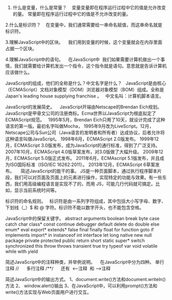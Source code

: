 
1. 什么是变量，什么是常量？
    变量变量即在程序运行过程中它的值是允许改变的量。 
    常量即在程序运行过程中它的值是不允许改变的量。

2.什么是标识符？
    在变量中，我们通常需要给一串命名赋值，而这串命名就是标识符。

3.理解JavaScript中的区块。
    我们用到变量的时候，这个变量就会在内存里面占据一个区块。

4.理解JavaScript中的语句。
    在JavaScript中  我们如果需要计算机做出一个事情，我们就需要给计算机发出一个指令，这个指令就是语句。意思就是告诉计算机应该做什么。
    


JavaScript的组成，他们的全称是什么？中文名字是什么？
    JavaScript是由核心（ECMAScript）文档对象模型（DOM）浏览器对象模型（BOM）组成。全称是Japan's leading house supplying franchise 。
    中文名叫：计算机脚本语言。

JavaScript的发展简史。
    JavaScript开端由Netscape的Brendan Eich规划。JavaScript是甲骨文公司的注册商标。Ecma世界以JavaScript为根底拟定了ECMAScript规范。
    1995年5月，Brendan Eich只用了10天，就设计完成了这种语言的第一版。最初名字叫做Mocha，
    1995年9月改为LiveScript。12月，Netscape公司与Sun公司（Java语言的发明者和所有者）达成协议，后者允许将这种语言叫做JavaScript。
    1998年6月，ECMAScript 2.0版发布。
    1999年12月，ECMAScript 3.0版发布，成为JavaScript的通行标准，得到了广泛支持。
    2007年10月，ECMAScript 4.0版草案发布，对3.0版做了大幅升级。
    2009年12月，ECMAScript 5.0版正式发布。
    2011年6月，ECMAscript 5.1版发布，并且成为ISO国际标准（ISO/IEC 16262:2011）。
    2013年12月，ECMAScript 6草案发布。
    
 简述JavaScript的能干的事。
    JS是一种页面脚本，通过执行程序脚本片段，我们可以对页面及页面上的元素进行操作，实现特定的功能与效果。有一些东西，我们用高级编程语言是实现不了的，而用     JS，可能几行代码就可搞定。比如，显示当前系统时间等。
    
标识符的命名规则。
    标识符是由一系列字符组成，其中包括大小写字母、数字、下划线（_）$ 和 @ 字符。标识符不能以数字开头，也不能包含空格。
    
JavaScript中的保留关键字。
    abstract	arguments	boolean	break	byte case	catch	char	class*	const continue	debugger	default	delete	do
    double	else	enum*	eval	export* extends*	false	final	finally	float for	function	goto	if	implements
    import*	in	instanceof	int	interface let	long	native	new	null package	private	protected	public	return
    short	static	super*	switch	synchronized this	throw	throws	transient	true try	typeof	var	void	volatile
    while	with	yield

简述JavaScript中的注释种类，并举例说明。
    在JavaScript中分为四种。
      单行注释   //
      多行注释   /**/
      还有  <--注释  和 -->注释
    
简述JavaScript中的输出方式。
    1、document.write()方法和document.writeln()方法
    2、 window.alert()输出
    3、在JavaScript中，可以利用prompt()方法和write()方法实现与Web页面用户进行交互。
